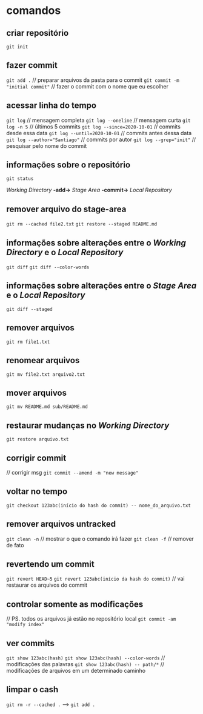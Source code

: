 # comandos

## criar repositório
`git init`

## fazer commit
`git add .` // preparar arquivos da pasta para o commit
`git commit -m "initial commit"` // fazer o commit com o nome que eu escolher

## acessar linha do tempo
`git log` // mensagem completa
`git log --oneline` // mensagem curta
`git log -n 5` // últimos 5 commits
`git log --since=2020-10-01` // commits desde essa data
`git log --until=2020-10-01` // commits antes dessa data
`git log --author="Santiago"` // commits por autor
`git log --grep="init"` // pesquisar pelo nome do commit

## informações sobre o repositório
`git status`

*Working Directory* **-add->** *Stage Area* **-commit->** *Local Repository*

## remover arquivo do stage-area
`git rm --cached file2.txt`
`git restore --staged README.md`

## informações sobre alterações entre o *Working Directory* e o *Local Repository*
`git diff`
`git diff --color-words`

## informações sobre alterações entre o *Stage Area* e o *Local Repository*
`git diff --staged`

## remover arquivos
`git rm file1.txt`

## renomear arquivos
`git mv file2.txt arquivo2.txt`

## mover arquivos
`git mv README.md sub/README.md`

## restaurar mudanças no *Working Directory*
`git restore arquivo.txt`

## corrigir commit
// corrigir msg
`git commit --amend -m "new message"`

## voltar no tempo
`git checkout 123abc(início do hash do commit) -- nome_do_arquivo.txt`

## remover arquivos untracked
`git clean -n` // mostrar o que o comando irá fazer
`git clean -f` // remover de fato

## revertendo um commit
`git revert HEAD~5`
`git revert 123abc(início da hash do commit)`
// vai restaurar os arquivos do commit

## controlar somente as modificações
// PS. todos os arquivos já estão no repositório local
`git commit -am "modify index"`

## ver commits
`git show 123abc(hash)`
`git show 123abc(hash) --color-words` // modificações das palavras
`git show 123abc(hash) -- path/*` // modificações de arquivos em um determinado caminho

## limpar o cash
`git rm -r --cached .` --> `git add .`
